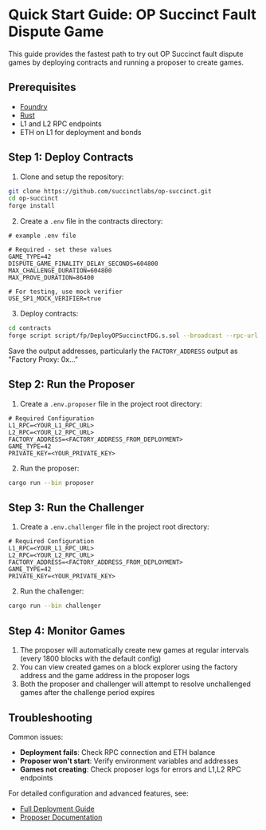 # Quick Start Guide: OP Succinct Fault Dispute Game

This guide provides the fastest path to try out OP Succinct fault dispute games by deploying contracts and running a proposer to create games.

## Prerequisites

- [Foundry](https://book.getfoundry.sh/getting-started/installation)
- [Rust](https://www.rust-lang.org/tools/install)
- L1 and L2 RPC endpoints
- ETH on L1 for deployment and bonds

## Step 1: Deploy Contracts

1. Clone and setup the repository:
```bash
git clone https://github.com/succinctlabs/op-succinct.git
cd op-succinct
forge install
```

2. Create a `.env` file in the contracts directory:
```env
# example .env file

# Required - set these values
GAME_TYPE=42
DISPUTE_GAME_FINALITY_DELAY_SECONDS=604800
MAX_CHALLENGE_DURATION=604800
MAX_PROVE_DURATION=86400

# For testing, use mock verifier
USE_SP1_MOCK_VERIFIER=true
```

3. Deploy contracts:
```bash
cd contracts
forge script script/fp/DeployOPSuccinctFDG.s.sol --broadcast --rpc-url <L1_RPC_URL> --private-key <YOUR_PRIVATE_KEY>
```

Save the output addresses, particularly the `FACTORY_ADDRESS` output as "Factory Proxy: 0x..."

## Step 2: Run the Proposer

1. Create a `.env.proposer` file in the project root directory:
```env
# Required Configuration
L1_RPC=<YOUR_L1_RPC_URL>
L2_RPC=<YOUR_L2_RPC_URL>
FACTORY_ADDRESS=<FACTORY_ADDRESS_FROM_DEPLOYMENT>
GAME_TYPE=42
PRIVATE_KEY=<YOUR_PRIVATE_KEY>
```

2. Run the proposer:
```bash
cargo run --bin proposer
```

## Step 3: Run the Challenger

1. Create a `.env.challenger` file in the project root directory:
```env
# Required Configuration
L1_RPC=<YOUR_L1_RPC_URL>
L2_RPC=<YOUR_L2_RPC_URL>
FACTORY_ADDRESS=<FACTORY_ADDRESS_FROM_DEPLOYMENT>
GAME_TYPE=42
PRIVATE_KEY=<YOUR_PRIVATE_KEY>
```

2. Run the challenger:
```bash
cargo run --bin challenger
```

## Step 4: Monitor Games

1. The proposer will automatically create new games at regular intervals (every 1800 blocks with the default config)
2. You can view created games on a block explorer using the factory address and the game address in the proposer logs
3. Both the proposer and challenger will attempt to resolve unchallenged games after the challenge period expires

## Troubleshooting

Common issues:
- **Deployment fails**: Check RPC connection and ETH balance
- **Proposer won't start**: Verify environment variables and addresses
- **Games not creating**: Check proposer logs for errors and L1,L2 RPC endpoints

For detailed configuration and advanced features, see:
- [Full Deployment Guide](./deploy.md)
- [Proposer Documentation](./proposer.md)
